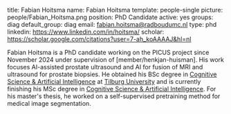 title: Fabian Hoitsma
name: Fabian Hoitsma
template: people-single
picture: people/Fabian_Hoitsma.png
position: PhD Candidate
active: yes
groups: diag
default_group: diag 
email: fabian.hoitsma@radboudumc.nl
type: phd
linkedin: https://www.linkedin.com/in/hoitsma/
scholar: https://scholar.google.com/citations?user=7-ah_koAAAAJ&hl=nl

Fabian Hoitsma is a PhD candidate working on the PICUS project since November 2024 under supervision of [member/henkjan-huisman]. His work focuses AI-assisted prostate ultrasound and AI for fusion of MRI and ultrasound for prostate biopsies. He obtained his BSc degree in [Cognitive Science & Artificial Intelligence](https://www.tilburguniversity.edu/education/bachelors-programs/cognitive-science-and-artificial-intelligence) at [Tilburg University](https://www.tilburguniversity.edu/) and is currently finishing his MSc degree in [Cognitive Science & Artificial Intelligence](https://www.tilburguniversity.edu/education/masters-programs/cognitive-science-and-artificial-intelligence). For his master's thesis, he worked on a self-supervised pretraining method for medical image segmentation. 
